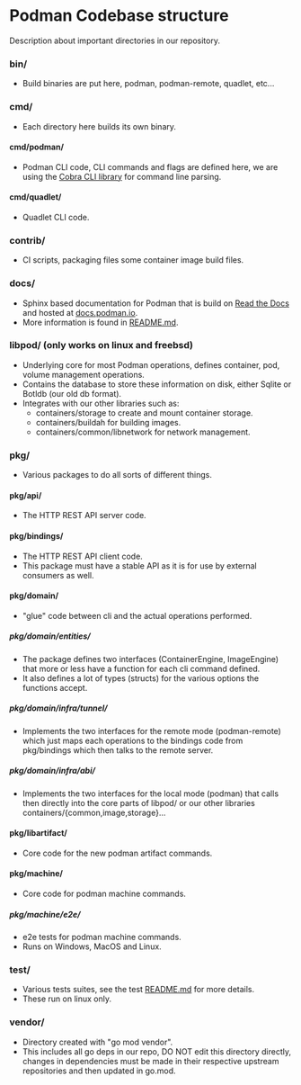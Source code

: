 # Podman Codebase structure

Description about important directories in our repository.

### bin/

- Build binaries are put here, podman, podman-remote, quadlet, etc...

### cmd/

 - Each directory here builds its own binary.

#### cmd/podman/

- Podman CLI code, CLI commands and flags are defined here, we are using the [Cobra CLI library](https://github.com/spf13/cobra) for command line parsing.

#### cmd/quadlet/

- Quadlet CLI code.

### contrib/

- CI scripts, packaging files some container image build files.

### docs/

- Sphinx based documentation for Podman that is build on [Read the Docs](https://readthedocs.com/) and hosted at [docs.podman.io](https://docs.podman.io/).
- More information is found in [README.md](./README.md).

### libpod/ (only works on linux and freebsd)
- Underlying core for most Podman operations, defines container, pod, volume management operations.
- Contains the database to store these information on disk, either Sqlite or Botldb (our old db format).
- Integrates with our other libraries such as:
	- containers/storage to create and mount container storage.
	- containers/buildah for building images.
	- containers/common/libnetwork for network management.

### pkg/

- Various packages to do all sorts of different things.

#### pkg/api/

- The HTTP REST API server code.

#### pkg/bindings/

- The HTTP REST API client code.
- This package must have a stable API as it is for use by external consumers as well.

#### pkg/domain/

- "glue" code between cli and the actual operations performed.

##### pkg/domain/entities/

- The package defines two interfaces (ContainerEngine, ImageEngine) that more or less have a function for each cli command defined.
- It also defines a lot of types (structs) for the various options the functions accept.

##### pkg/domain/infra/tunnel/

- Implements the two interfaces for the remote mode (podman-remote) which just maps each operations to the bindings code from pkg/bindings which then talks to the remote server.

##### pkg/domain/infra/abi/

- Implements the two interfaces for the local mode (podman) that calls then directly into the core parts of libpod/ or our other libraries containers/{common,image,storage}...

#### pkg/libartifact/

- Core code for the new podman artifact commands.

#### pkg/machine/

- Core code for podman machine commands.

##### pkg/machine/e2e/

- e2e tests for podman machine commands.
- Runs on Windows, MacOS and Linux.

### test/

- Various tests suites, see the test [README.md](../test/README.md) for more details.
- These run on linux only.

### vendor/

- Directory created with "go mod vendor".
- This includes all go deps in our repo, DO NOT edit this directory directly, changes in dependencies must be made in their respective upstream repositories and then updated in go.mod.
